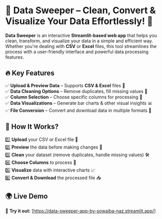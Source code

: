 # 🧹 Data Sweeper – Clean, Convert & Visualize Your Data Effortlessly! 🚀  

**Data Sweeper** is an interactive **Streamlit-based web app** that helps you clean, transform, and visualize your data in a simple and efficient way. Whether you're dealing with **CSV** or **Excel** files, this tool streamlines the process with a user-friendly interface and powerful data processing features.  

## 🔥 Key Features  

✅ **Upload & Preview Data** – Supports **CSV & Excel** files 📂  
✅ **Data Cleaning Options** – Remove duplicates, fill missing values 🧼  
✅ **Column Selection** – Choose specific columns for processing 🎯  
✅ **Data Visualizations** – Generate bar charts & other visual insights 📊  
✅ **File Conversion** – Convert and download data in multiple formats 🔄  

## 🚀 How It Works?  

1️⃣ **Upload** your CSV or Excel file 📁  
2️⃣ **Preview** the data before making changes 👀  
3️⃣ **Clean** your dataset (remove duplicates, handle missing values) 🛠️  
4️⃣ **Choose Columns** to process 📝  
5️⃣ **Visualize** data with interactive charts 📈  
6️⃣ **Convert & Download** the processed file 📥  

## 🌍 Live Demo  

🚀 **Try it out:** [https://data-sweeper-app-by-sowaiba-naz.streamlit.app/]  
